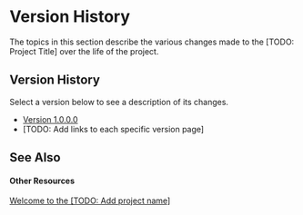 # Version History

The topics in this section describe the various changes made to the [TODO: Project Title] over the life of the project.



## Version History

Select a version below to see a description of its changes.
&nbsp;<ul><li><a href="6acb9445-970c-4cce-96bc-e1b89763a7c7">Version 1.0.0.0</a></li><li>
[TODO: Add links to each specific version page]</li></ul>

## See Also


#### Other Resources
<a href="62470047-a519-43bd-a20c-fc3d11fc3f43">Welcome to the [TODO: Add project name]</a><br />